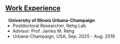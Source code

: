 ## <u>Work Experience</u>

<h4 style="margin:0 10px 0;">University of Illinois Urbana-Champaign</h4>

<ul style="margin:0 0 5px;">
  <li><autocolor>Postdoctoral Researcher, Rehg Lab</autocolor></li>
  <li><autocolor>Advisor: Prof. James M. Rehg</autocolor></li>
  <li><autocolor>Urbana-Champaign, USA, Sep. 2025 - Aug. 2019</autocolor></li>
</ul>